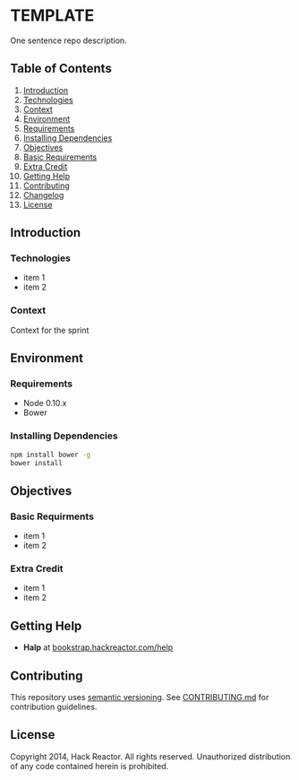 # TEMPLATE
One sentence repo description.

## Table of Contents
1. [Introduction](#introduction)
  1. [Technologies](#technlogies)
  2. [Context](#context)
1. [Environment](#environment)
  1. [Requirements](#requirements)
  1. [Installing Dependencies](#installing-dependencies)
1. [Objectives](#objectives)
  1. [Basic Requirements](#basic-requirements)
  1. [Extra Credit](#extra-credit)
1. [Getting Help](#getting-help)
1. [Contributing](#contributing)
1. [Changelog](#changelog)
1. [License](#license)

## Introduction

### Technologies
  - item 1
  - item 2

### Context
Context for the sprint


## Environment

### Requirements
- Node 0.10.x
- Bower


### Installing Dependencies
```sh
npm install bower -g
bower install
```


## Objectives

### Basic Requirments
  - item 1
  - item 2

### Extra Credit
  - item 1
  - item 2


## Getting Help
- **Halp** at [bookstrap.hackreactor.com/help]


## Contributing
This repository uses [semantic versioning][].
See [CONTRIBUTING.md][] for contribution guidelines.


## License
Copyright 2014, Hack Reactor. All rights reserved. Unauthorized distribution of
any code contained herein is prohibited.


<!-- Links -->
[node-inspector]: https://github.com/node-inspector/node-inspector
[semantic versioning]: http://semver.org/spec/v2.0.0.html
[CONTRIBUTING.md]: CONTRIBUTING.md
[CHANGELOG.md]: CHANGELOG.md
[bookstrap.hackreactor.com/help]: http://bookstrap.hackreactor.com/help
<!-- End links -->
